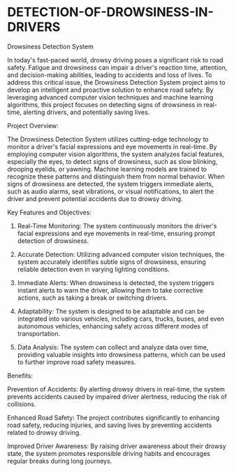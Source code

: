 # DETECTION-OF-DROWSINESS-IN-DRIVERS

<h>Drowsiness Detection System</h>

</p>In today's fast-paced world, drowsy driving poses a significant risk to road safety. Fatigue and drowsiness can impair a driver's reaction time, attention, and decision-making abilities, leading to accidents and loss of lives. To address this critical issue, the Drowsiness Detection System project aims to develop an intelligent and proactive solution to enhance road safety. By leveraging advanced computer vision techniques and machine learning algorithms, this project focuses on detecting signs of drowsiness in real-time, alerting drivers, and potentially saving lives.</p>

<h>Project Overview:</h>

<p>The Drowsiness Detection System utilizes cutting-edge technology to monitor a driver's facial expressions and eye movements in real-time. By employing computer vision algorithms, the system analyzes facial features, especially the eyes, to detect signs of drowsiness, such as slow blinking, drooping eyelids, or yawning. Machine learning models are trained to recognize these patterns and distinguish them from normal behavior. When signs of drowsiness are detected, the system triggers immediate alerts, such as audio alarms, seat vibrations, or visual notifications, to alert the driver and prevent potential accidents due to drowsy driving.</p>

<h>Key Features and Objectives:</h>

1. Real-Time Monitoring: The system continuously monitors the driver's facial expressions and eye movements in real-time, ensuring prompt detection of drowsiness.

2. Accurate Detection: Utilizing advanced computer vision techniques, the system accurately identifies subtle signs of drowsiness, ensuring reliable detection even in varying lighting conditions.

3. Immediate Alerts: When drowsiness is detected, the system triggers instant alerts to warn the driver, allowing them to take corrective actions, such as taking a break or switching drivers.

4. Adaptability: The system is designed to be adaptable and can be integrated into various vehicles, including cars, trucks, buses, and even autonomous vehicles, enhancing safety across different modes of transportation.


5. Data Analysis: The system can collect and analyze data over time, providing valuable insights into drowsiness patterns, which can be used to further improve road safety measures.

Benefits:

Prevention of Accidents: By alerting drowsy drivers in real-time, the system prevents accidents caused by impaired driver alertness, reducing the risk of collisions.

Enhanced Road Safety: The project contributes significantly to enhancing road safety, reducing injuries, and saving lives by preventing accidents related to drowsy driving.

Improved Driver Awareness: By raising driver awareness about their drowsy state, the system promotes responsible driving habits and encourages regular breaks during long journeys.
